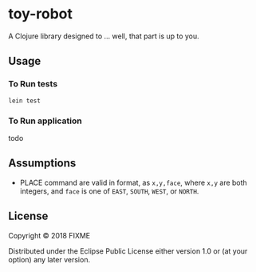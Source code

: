 # toy-robot

A Clojure library designed to ... well, that part is up to you.

## Usage

### To Run tests
`lein test`

### To Run application
todo

## Assumptions
- PLACE command are valid in format, as `x,y,face`, where `x,y` are both integers, and `face` is one of `EAST`, `SOUTH`, `WEST`, or `NORTH`.

## License

Copyright © 2018 FIXME

Distributed under the Eclipse Public License either version 1.0 or (at
your option) any later version.
